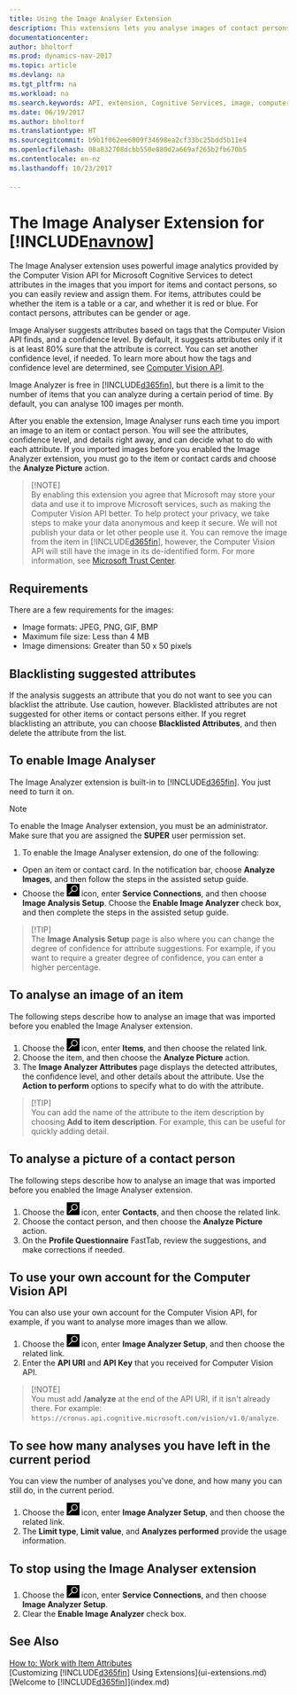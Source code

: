 ```yaml
---
title: Using the Image Analyser Extension
description: This extensions lets you analyse images of contact persons and items to find attributes, so you can quickly assign them in Dynamics NAV.
documentationcenter: 
author: bholtorf
ms.prod: dynamics-nav-2017
ms.topic: article
ms.devlang: na
ms.tgt_pltfrm: na
ms.workload: na
ms.search.keywords: API, extension, Cognitive Services, image, computer vision, attribute, tag, recognition
ms.date: 06/19/2017
ms.author: bholtorf
ms.translationtype: HT
ms.sourcegitcommit: b9b1f062ee6009f34698ea2cf33bc25bdd5b11e4
ms.openlocfilehash: 08a832708dcbb550e880d2a669af265b2fb670b5
ms.contentlocale: en-nz
ms.lasthandoff: 10/23/2017

---
```


# <a name="the-image-analyzer-extension-for-includenavnowincludesnavnowmdmd"></a>The Image Analyser Extension for [!INCLUDE[navnow](includes/navnow_md.md)]
The Image Analyser extension uses powerful image analytics provided by the Computer Vision API for Microsoft Cognitive Services to detect attributes in the images that you import for items and contact persons, so you can easily review and assign them. For items, attributes could be whether the item is a table or a car, and whether it is red or blue. For contact persons, attributes can be gender or age.

Image Analyser suggests attributes based on tags that the Computer Vision API finds, and a confidence level. By default, it suggests attributes only if it is at least 80% sure that the attribute is correct. You can set another confidence level, if needed. To learn more about how the tags and confidence level are determined, see [Computer Vision API](https://go.microsoft.com/fwlink/?linkid=851476).  

Image Analyzer is free in [!INCLUDE[d365fin](includes/d365fin_md.md)], but there is a limit to the number of items that you can analyze during a certain period of time. By default, you can analyse 100 images per month.

After you enable the extension, Image Analyser runs each time you import an image to an item or contact person. You will see the attributes, confidence level, and details right away, and can decide what to do with each attribute. If you imported images before you enabled the Image Analyzer extension, you must go to the item or contact cards and choose the **Analyze Picture** action.  

>   [!NOTE]  
>   By enabling this extension you agree that Microsoft may store your data and use it to improve Microsoft services, such as making the Computer Vision API better. To help protect your privacy, we take steps to make your data anonymous and keep it secure. We will not publish your data or let other people use it. You can remove the image from the item in [!INCLUDE[d365fin](includes/d365fin_md.md)], however, the Computer Vision API will still have the image in its de-identified form. For more information, see [Microsoft Trust Center](https://go.microsoft.com/fwlink/?linkid=851463).

## <a name="requirements"></a>Requirements
There are a few requirements for the images:

* Image formats: JPEG, PNG, GIF, BMP  
* Maximum file size: Less than 4 MB  
* Image dimensions: Greater than 50 x 50 pixels  

## <a name="blacklisting-suggested-attributes"></a>Blacklisting suggested attributes
If the analysis suggests an attribute that you do not want to see you can blacklist the attribute. Use caution, however. Blacklisted attributes are not suggested for other items or contact persons either. If you regret blacklisting an attribute, you can choose **Blacklisted Attributes**, and then delete the attribute from the list.

## <a name="to-enable-image-analyzer"></a>To enable Image Analyser
The Image Analyzer extension is built-in to [!INCLUDE[d365fin](includes/d365fin_md.md)]. You just need to turn it on.

> [!NOTE]  
> To enable the Image Analyser extension, you must be an administrator. Make sure that you are assigned the **SUPER** user permission set.

1. To enable the Image Analyser extension, do one of the following:

* Open an item or contact card. In the notification bar, choose **Analyze Images**, and then follow the steps in the assisted setup guide.  
* Choose the ![Search for Page or Report](media/ui-search/search_small.png "Search for Page or Report icon") icon, enter **Service Connections**, and then choose **Image Analysis Setup**. Choose the **Enable Image Analyzer** check box, and then complete the steps in the assisted setup guide.  

>   [!TIP]  
>   The **Image Analysis Setup** page is also where you can change the degree of confidence for attribute suggestions. For example, if you want to require a greater degree of confidence, you can enter a higher percentage.

## <a name="to-analyze-an-image-of-an-item"></a>To analyse an image of an item
The following steps describe how to analyse an image that was imported before you enabled the Image Analyser extension.  

1. Choose the ![Search for Page or Report](media/ui-search/search_small.png "Search for Page or Report icon") icon, enter **Items**, and then choose the related link.  
2. Choose the item, and then choose the **Analyze Picture** action.  
3. The **Image Analyzer Attributes** page displays the detected attributes, the confidence level, and other details about the attribute. Use the **Action to perform** options to specify what to do with the attribute.  

>   [!TIP]  
>   You can add the name of the attribute to the item description by choosing **Add to item description**. For example, this can be useful for quickly adding detail.  

## <a name="to-analyze-a-picture-of-a-contact-person"></a>To analyse a picture of a contact person
The following steps describe how to analyse an image that was imported before you enabled the Image Analyser extension.  

1. Choose the ![Search for Page or Report](media/ui-search/search_small.png "Search for Page or Report icon") icon, enter **Contacts**, and then choose the related link.  
2. Choose the contact person, and then choose the **Analyze Picture** action.  
3. On the **Profile Questionnaire** FastTab, review the suggestions, and make corrections if needed.  

## <a name="to-use-your-own-account-for-the-computer-vision-api"></a>To use your own account for the Computer Vision API
You can also use your own account for the Computer Vision API, for example, if you want to analyse more images than we allow.  

1. Choose the ![Search for Page or Report](media/ui-search/search_small.png "Search for Page or Report icon") icon, enter **Image Analyzer Setup**, and then choose the related link.  
2. Enter the **API URI** and **API Key** that you received for Computer Vision API.  

>   [!NOTE]  
>   You must add **/analyze** at the end of the API URI, if it isn't already there. For example: ```https://cronus.api.cognitive.microsoft.com/vision/v1.0/analyze```.

## <a name="to-see-how-many-analyses-you-have-left-in-the-current-period"></a>To see how many analyses you have left in the current period
You can view the number of analyses you've done, and how many you can still do, in the current period.  

1. Choose the ![Search for Page or Report](media/ui-search/search_small.png "Search for Page or Report icon") icon, enter **Image Analyzer Setup**, and then choose the related link.  
2. The **Limit type**, **Limit value**, and **Analyzes performed** provide the usage information.  

## <a name="to-stop-using-the-image-analyzer-extension"></a>To stop using the Image Analyser extension
1. Choose the ![Search for Page or Report](media/ui-search/search_small.png "Search for Page or Report icon") icon, enter **Service Connections**, and then choose **Image Analyzer Setup**.  
2. Clear the **Enable Image Analyzer** check box.  

## <a name="see-also"></a>See Also
[How to: Work with Item Attributes](inventory-how-work-item-attributes.md)  
[Customizing [!INCLUDE[d365fin](includes/d365fin_md.md)] Using Extensions](ui-extensions.md)  
[Welcome to [!INCLUDE[d365fin](includes/d365fin_md.md)]](index.md)  

